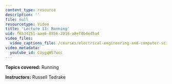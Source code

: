 ```yaml
---
content_type: resource
description: ''
file: null
resourcetype: Video
title: 'Lecture 13: Running'
uid: f6b34251-aae6-8856-2018-a8ef8b4ed5a4
video_files:
  video_captions_file: /courses/electrical-engineering-and-computer-science/6-832-underactuated-robotics-spring-2009/video-lectures/lecture-13-running/CUygqWS7occ.vtt
video_metadata:
  youtube_id: CUygqWS7occ
---
```


**Topics covered:** Running

**Instructors:** Russell Tedrake